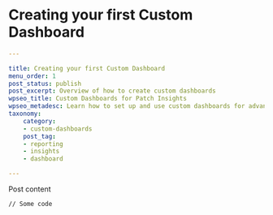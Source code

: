 # Creating your first Custom Dashboard

```yaml
---

title: Creating your first Custom Dashboard
menu_order: 1
post_status: publish
post_excerpt: Overview of how to create custom dashboards
wpseo_title: Custom Dashboards for Patch Insights
wpseo_metadesc: Learn how to set up and use custom dashboards for advanced insights
taxonomy:
    category:
    - custom-dashboards
    post_tag:
    - reporting
    - insights
    - dashboard

---
```

Post content

```
// Some code
```
